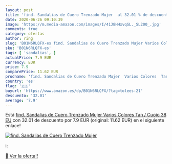 ```yaml
---
layout: post
title: 'find. Sandalias de Cuero Trenzado Mujer  al 32.01 % de descuento'
date: 2020-06-26 09:10:39
image: 'https://m.media-amazon.com/images/I/41J8HHxvqSL._SL200_.jpg'
comments: true
category: ofertas
author: ring
slug: 'B01N6RLQFX-es find. Sandalias de Cuero Trenzado Mujer Varios Colores Tan...'
sku: 'B01N6RLQFX-es'
tags: [ 'sandalias', ]
actualPrice: 7.9 EUR
currency: EUR
price: 7.9
comparePrice: 11.62 EUR
prodname: 'find. Sandalias de Cuero Trenzado Mujer  Varios Colores  Tan / Cuoio   38 EU'
country: 'es'
flag: '🇪🇸'
buyurl: 'https://www.amazon.es/dp/B01N6RLQFX/?tag=tolees-21'
descuento: '32.01'
average: '7.9'
---
```


Está [find. Sandalias de Cuero Trenzado Mujer  Varios Colores  Tan / Cuoio   38 EU](https://www.amazon.es/dp/B01N6RLQFX/?tag=tolees-21) con 32.01 de descuento por 7.9 EUR (original: 11.62 EUR) en el siguiente enlace!

[![find. Sandalias de Cuero Trenzado Mujer ](https://m.media-amazon.com/images/I/41J8HHxvqSL._SL200_.jpg)](https://www.amazon.es/dp/B01N6RLQFX/?tag=tolees-21)

ℹ️:


[🛒 Ver la oferta!!](https://www.amazon.es/dp/B01N6RLQFX/?tag=tolees-21)
